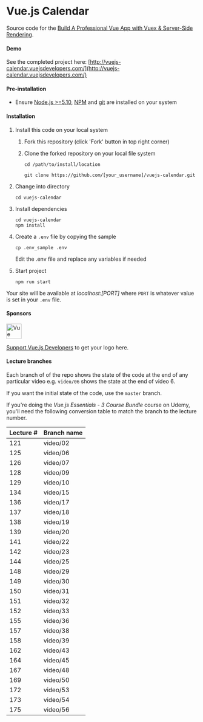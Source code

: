 # Vue.js Calendar

Source code for the [Build A Professional Vue App with Vuex & Server-Side Rendering](https://courses.vuejsdevelopers.com/p/build-vue-vuex-app-ssr?utm_source=github-vjd).

#### Demo

See the completed project here: [http://vuejs-calendar.vuejsdevelopers.com/](http://vuejs-calendar.vuejsdevelopers.com/)

#### Pre-installation

- Ensure [Node.js  >=5.10](https://nodejs.org/en/download/), [NPM](https://docs.npmjs.com) and [git](https://git-scm.com/book/en/v2/Getting-Started-Installing-Git) are installed on your system

#### Installation

1. Install this code on your local system
    
    1. Fork this repository (click 'Fork' button in top right corner)
    2. Clone the forked repository on your local file system
    
        ```
        cd /path/to/install/location
        
        git clone https://github.com/[your_username]/vuejs-calendar.git
        ```  
   
2. Change into directory

    ```
    cd vuejs-calendar
    ```
    
3. Install dependencies

    ```
    cd vuejs-calendar
    npm install
    ```

4. Create a `.env` file by copying the sample

    ```
    cp .env_sample .env
    ```
    
    Edit the .env file and replace any variables if needed
    
5. Start project

    ```
    npm run start
    ```

Your site will be available at *localhost:[PORT]* where `PORT` is whatever value is set in your `.env` file.

#### Sponsors

<a href="https://vueschool.io" target="_blank"><img src="https://vueschool.io/img/logo/vueschool_logo_multicolor.svg" height="40" alt="Vue School"/></a>

[Support Vue.js Developers](https://www.patreon.com/anthonygore?utm-source=github-vjd&utm-medium=link&utm_campaign=sponsors) to get your logo here.

#### Lecture branches

Each branch of of the repo shows the state of the code at the end of any particular video e.g. `video/06` shows the state at the end of video 6.

If you want the initial state of the code, use the `master` branch.

If you're doing the *Vue.js Essentials - 3 Course Bundle* course on Udemy, you'll need the following conversion table to match the branch to the lecture number.

| Lecture # | Branch name |
| - | - |
| 121 | video/02 |
| 125 | video/06 |
| 126 | video/07 |
| 128 | video/09 |
| 129 | video/10 |
| 134 | video/15 |
| 136 | video/17 |
| 137 | video/18 |
| 138 | video/19 |
| 139 | video/20 |
| 141 | video/22 |
| 142 | video/23 |
| 144 | video/25 |
| 148 | video/29 |
| 149 | video/30 |
| 150 | video/31 |
| 151 | video/32 |
| 152 | video/33 |
| 155 | video/36 |
| 157 | video/38 |
| 158 | video/39 |
| 162 | video/43 |
| 164 | video/45 |
| 167 | video/48 |
| 169 | video/50 |
| 172 | video/53 |
| 173 | video/54 |
| 175 | video/56 |
